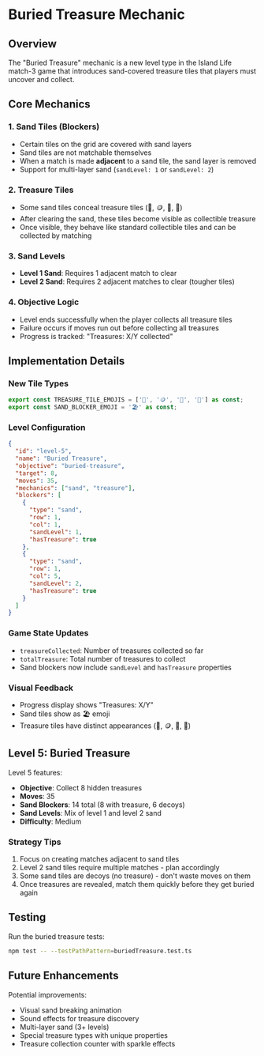 # Buried Treasure Mechanic

## Overview

The "Buried Treasure" mechanic is a new level type in the Island Life match-3 game that introduces sand-covered treasure tiles that players must uncover and collect.

## Core Mechanics

### 1. Sand Tiles (Blockers)

- Certain tiles on the grid are covered with sand layers
- Sand tiles are not matchable themselves
- When a match is made **adjacent** to a sand tile, the sand layer is removed
- Support for multi-layer sand (`sandLevel: 1` or `sandLevel: 2`)

### 2. Treasure Tiles

- Some sand tiles conceal treasure tiles (💎, 🪙, 🏺, 💍)
- After clearing the sand, these tiles become visible as collectible treasure
- Once visible, they behave like standard collectible tiles and can be collected by matching

### 3. Sand Levels

- **Level 1 Sand**: Requires 1 adjacent match to clear
- **Level 2 Sand**: Requires 2 adjacent matches to clear (tougher tiles)

### 4. Objective Logic

- Level ends successfully when the player collects all treasure tiles
- Failure occurs if moves run out before collecting all treasures
- Progress is tracked: "Treasures: X/Y collected"

## Implementation Details

### New Tile Types

```typescript
export const TREASURE_TILE_EMOJIS = ['💎', '🪙', '🏺', '💍'] as const;
export const SAND_BLOCKER_EMOJI = '🏖️' as const;
```

### Level Configuration

```json
{
  "id": "level-5",
  "name": "Buried Treasure",
  "objective": "buried-treasure",
  "target": 8,
  "moves": 35,
  "mechanics": ["sand", "treasure"],
  "blockers": [
    {
      "type": "sand",
      "row": 1,
      "col": 1,
      "sandLevel": 1,
      "hasTreasure": true
    },
    {
      "type": "sand",
      "row": 1,
      "col": 5,
      "sandLevel": 2,
      "hasTreasure": true
    }
  ]
}
```

### Game State Updates

- `treasureCollected`: Number of treasures collected so far
- `totalTreasure`: Total number of treasures to collect
- Sand blockers now include `sandLevel` and `hasTreasure` properties

### Visual Feedback

- Progress display shows "Treasures: X/Y"
- Sand tiles show as 🏖️ emoji
- Treasure tiles have distinct appearances (💎, 🪙, 🏺, 💍)

## Level 5: Buried Treasure

Level 5 features:

- **Objective**: Collect 8 hidden treasures
- **Moves**: 35
- **Sand Blockers**: 14 total (8 with treasure, 6 decoys)
- **Sand Levels**: Mix of level 1 and level 2 sand
- **Difficulty**: Medium

### Strategy Tips

1. Focus on creating matches adjacent to sand tiles
2. Level 2 sand tiles require multiple matches - plan accordingly
3. Some sand tiles are decoys (no treasure) - don't waste moves on them
4. Once treasures are revealed, match them quickly before they get buried again

## Testing

Run the buried treasure tests:

```bash
npm test -- --testPathPattern=buriedTreasure.test.ts
```

## Future Enhancements

Potential improvements:

- Visual sand breaking animation
- Sound effects for treasure discovery
- Multi-layer sand (3+ levels)
- Special treasure types with unique properties
- Treasure collection counter with sparkle effects
